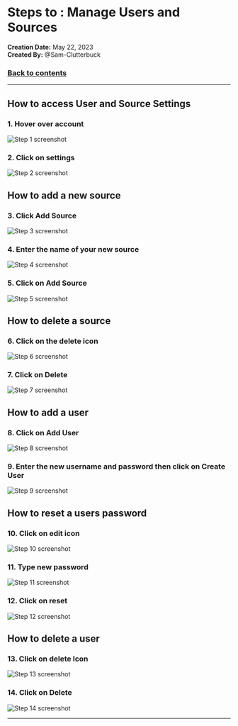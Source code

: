 # Steps to : Manage  Users and Sources

__Creation Date:__ May 22, 2023  
__Created By:__ @Sam-Clutterbuck    

### [Back to contents](webGUI_contents.md)

***




## How to access User and Source Settings

### 1. Hover over account
![Step 1 screenshot](./images/settings_1.png)


### 2. Click on settings
![Step 2 screenshot](./images/settings_2.png)

## How to add a new source

### 3. Click Add Source
![Step 3 screenshot](./images/settings_3.png)


### 4. Enter the name of your new source
![Step 4 screenshot](./images/settings_4.png)


### 5. Click on Add Source
![Step 5 screenshot](./images/settings_5.png)

## How to delete a source

### 6. Click on the delete icon
![Step 6 screenshot](./images/settings_6.png)


### 7. Click on Delete
![Step 7 screenshot](./images/settings_7.png)

## How to add a user

### 8. Click on Add User
![Step 8 screenshot](./images/settings_8.png)


### 9. Enter the new username and password then click on Create User
![Step 9 screenshot](./images/settings_9.png)

## How to reset a users password

### 10. Click on edit icon
![Step 10 screenshot](./images/settings_10.png)


### 11. Type new password
![Step 11 screenshot](./images/settings_11.png)


### 12. Click on reset
![Step 12 screenshot](./images/settings_12.png)

## How to delete a user

### 13. Click on delete Icon
![Step 13 screenshot](./images/settings_13.png)


### 14. Click on Delete
![Step 14 screenshot](./images/settings_14.png)


***